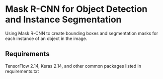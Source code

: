 # Mask R-CNN for Object Detection and Instance Segmentation
Using Mask R-CNN to create bounding boxes and segmentation masks for each instance of an object in the image.


## Requirements
TensorFlow 2.14, Keras 2.14, and other common packages listed in requirements.txt
